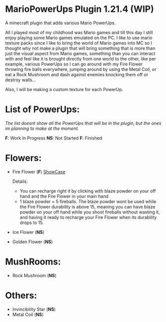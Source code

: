 # MarioPowerUps Plugin 1.21.4 (WIP)
A minecraft plugin that adds various Mario PowerUps.

All I played most of my childhood was Mario games and till this day I still enjoy playing some Mario games emulated on the PC.
I like to use mario texture packs since I like to bring the world of Mario games into MC so I thought why not make a plugin that will bring something that is more than just the visual
aspect from Mario games, something than you can interact with and feel like it is brought directly from one world to the other, like per example, various PowerUps so I can go around with my 
Fire Flower throwing fire balls everywhere, jumping around by using the Metal Coil, or eat a Rock Mushroom and dash against enemies knocking them off or destroy walls...

Also, I will be making a custom texture for each PowerUp.

# List of PowerUps:

_The list doesnt show all the PowerUps that will be in the plugin, but the ones im planning to make at the moment._

**F**: Work In Progress
**NS**: Not Started
**F**: Finished

# Flowers:
- Fire Flower (**F**)
   [ShowCase](https://youtu.be/_Bd3sv9p_Tk)

  Details:
     - You can recharge right it by clicking with blaze powder on your off hand and the Fire Flower in your main hand
     - 1 blaze powder = 5 fireballs. The blaze powder wont be used while the Fire Flower durability is above 15, meaning
      you can have blaze powder on your off hand while you shoot fireballs without wasting it, and having it ready to recharge
      your Fire Flower when its durability drops to 15.
      

- Ice Flower (**NS**)
- Golden Flower (**NS**)


# MushRooms:
   - Rock Mushroom (**NS**) 
 

# Others:
   - Invincibility Star (**NS**)
   - Metal Coil (**NS**)



